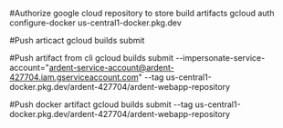 #Authorize google cloud repository to store build artifacts
gcloud auth configure-docker us-central1-docker.pkg.dev  

#Push articact
gcloud builds submit

#Push artifact from cli
gcloud builds submit --impersonate-service-account="ardent-service-account@ardent-427704.iam.gserviceaccount.com" --tag us-central1-docker.pkg.dev/ardent-427704/ardent-webapp-repository

#Push docker artifact
gcloud builds submit --tag us-central1-docker.pkg.dev/ardent-427704/ardent-webapp-repository